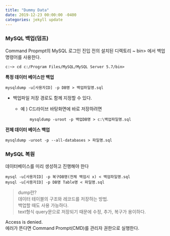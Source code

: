 ```yaml
---
title: "Dummy Data"
date: 2019-12-23 00:00:00 -0400
categories: jekyll update
---
```


### MySQL 백업(덤프)

Command Propmpt의 MySQL 로그인 진입 전의 설치된 디렉토리 ~ bin> 에서 백업 명령어를 사용한다.

    c:~> cd c:/Program Files/MySQL/MySQL Server 5.7/bin>

__특정 데이터 베이스만 백업__

    mysqldump -u[사용자ID] -p DB명 > 백업파일명.sql

  - 백업파일 저장 경로도 함께 지정할 수 있다.

      - 예 ) C드라이브 바탕화면에 바로 저장하려면

                mysqldump -uroot -p 백업DB명 > c:\백업파일명.sql

**전체 데이터 베이스 백업**

    mysqldump -uroot -p --all-databases > 파일명.sql

### MySQL 복원
데이터베이스를 미리 생성하고 진행해야 한다

    mysql -u[사용자ID] -p 복구DB명(전체 백업시 x) < 백업파일명.sql
    mysql -u[사용자ID] -p DB명 Table명 < 파일명.sql

> dump란?<br>
데이터 테이블의 구조와 레코드를 저장하는 방법.<br>
백업할 때도 사용 가능하다.<br>
text형식 query문으로 저장되기 때문에 수정, 추가, 복구가 용이하다.

Access is denied.<br>
에러가 뜬다면 Command Prompt(CMD)를 관리자 권한으로 실행한다.
